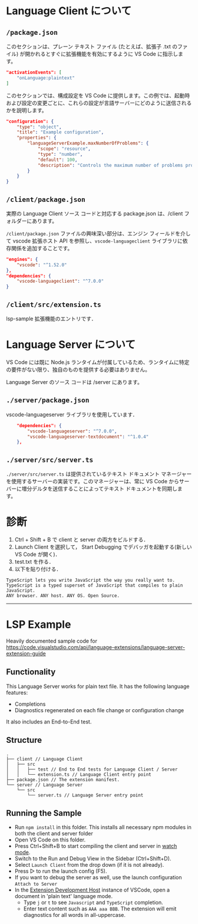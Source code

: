 # Language Client について

## `/package.json` 

このセクションは、プレーン テキスト ファイル (たとえば、拡張子 .txt のファイル) が開かれるとすぐに拡張機能を有効にするように VS Code に指示します。
```json
"activationEvents": [
    "onLanguage:plaintext"
]
```

このセクションでは、構成設定を VS Code に提供します。この例では、起動時および設定の変更ごとに、これらの設定が言語サーバーにどのように送信されるかを説明します。
```json
"configuration": {
    "type": "object",
    "title": "Example configuration",
    "properties": {
        "languageServerExample.maxNumberOfProblems": {
            "scope": "resource",
            "type": "number",
            "default": 100,
            "description": "Controls the maximum number of problems produced by the server."
        }
    }
}
```

## `/client/package.json`

実際の Language Client ソース コードと対応する package.json は、/client フォルダーにあります。

`/client/package.json` ファイルの興味深い部分は、エンジン フィールドを介して vscode 拡張ホスト API を参照し、`vscode-languageclient` ライブラリに依存関係を追加することです。

```json
"engines": {
    "vscode": "^1.52.0"
},
"dependencies": {
    "vscode-languageclient": "^7.0.0"
}
```

## `/client/src/extension.ts`

lsp-sample 拡張機能のエントリです．

# Language Server について

VS Code には既に Node.js ランタイムが付属しているため、ランタイムに特定の要件がない限り、独自のものを提供する必要はありません。

Language Server のソース コードは /server にあります。

## `./server/package.json`

vscode-languageserver ライブラリを使用しています．

```json
	"dependencies": {
		"vscode-languageserver": "^7.0.0",
		"vscode-languageserver-textdocument": "^1.0.4"
	},
```

## `./server/src/server.ts`

`./server/src/server.ts` は提供されているテキスト ドキュメント マネージャーを使用するサーバーの実装です。このマネージャーは、常に VS Code からサーバーに増分デルタを送信することによってテキスト ドキュメントを同期します。

# 診断

1. Ctrl + Shift + B で client と server の両方をビルドする．
1. Launch Client を選択して， Start Debugging でデバッガを起動する(新しい VS Code が開く)．
1. test.txt を作る．
1. 以下を貼り付ける．
```
TypeScript lets you write JavaScript the way you really want to.
TypeScript is a typed superset of JavaScript that compiles to plain JavaScript.
ANY browser. ANY host. ANY OS. Open Source.
```

---

# LSP Example

Heavily documented sample code for https://code.visualstudio.com/api/language-extensions/language-server-extension-guide

## Functionality

This Language Server works for plain text file. It has the following language features:
- Completions
- Diagnostics regenerated on each file change or configuration change

It also includes an End-to-End test.

## Structure

```
.
├── client // Language Client
│   ├── src
│   │   ├── test // End to End tests for Language Client / Server
│   │   └── extension.ts // Language Client entry point
├── package.json // The extension manifest.
└── server // Language Server
    └── src
        └── server.ts // Language Server entry point
```

## Running the Sample

- Run `npm install` in this folder. This installs all necessary npm modules in both the client and server folder
- Open VS Code on this folder.
- Press Ctrl+Shift+B to start compiling the client and server in [watch mode](https://code.visualstudio.com/docs/editor/tasks#:~:text=The%20first%20entry%20executes,the%20HelloWorld.js%20file.).
- Switch to the Run and Debug View in the Sidebar (Ctrl+Shift+D).
- Select `Launch Client` from the drop down (if it is not already).
- Press ▷ to run the launch config (F5).
- If you want to debug the server as well, use the launch configuration `Attach to Server`
- In the [Extension Development Host](https://code.visualstudio.com/api/get-started/your-first-extension#:~:text=Then%2C%20inside%20the%20editor%2C%20press%20F5.%20This%20will%20compile%20and%20run%20the%20extension%20in%20a%20new%20Extension%20Development%20Host%20window.) instance of VSCode, open a document in 'plain text' language mode.
  - Type `j` or `t` to see `Javascript` and `TypeScript` completion.
  - Enter text content such as `AAA aaa BBB`. The extension will emit diagnostics for all words in all-uppercase.
